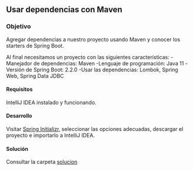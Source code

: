 ## Usar dependencias con Maven

### Objetivo 

Agregar dependencias a nuestro proyecto usando Maven y conocer los starters de Spring Boot.

Al final necesitamos un proyecto con las siguientes características:
-Manejador de dependencias: Maven
-Lenguaje de programación: Java 11
-Versión de Spring Boot: 2.2.0
-Usar las dependencias: Lombok, Spring Web, Spring Data JDBC

#### Requisitos 

IntelliJ IDEA instalado y funcionando.

#### Desarrollo

Visitar [Spring Initializr](https://start.spring.io/), seleccionar las opciones adecuadas, descargar el proyecto e importarlo a IntelliJ IDEA.

#### Solución

Consultar la carpeta [solucion](/solucion)

